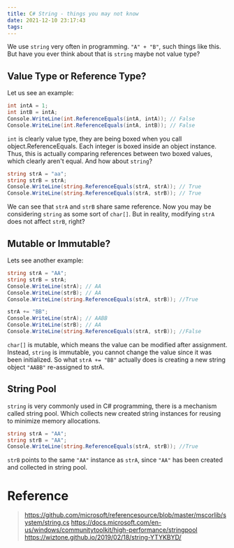 ```yaml
---
title: C# String - things you may not know
date: 2021-12-10 23:17:43
tags:
---
```



We use `string` very often in programming. `"A" + "B"`, such things like this.
But have you ever think about that is `string` maybe not value type?

<!-- more -->

## Value Type or Reference Type?

Let us see an example:
```cs
int intA = 1;
int intB = intA;
Console.WriteLine(int.ReferenceEquals(intA, intA)); // False
Console.WriteLine(int.ReferenceEquals(intA, intB)); // False
```
`int` is clearly value type, they are being boxed when you call object.ReferenceEquals.
Each integer is boxed inside an object instance.
Thus, this is actually comparing references between two boxed values, which clearly aren't equal.
And how about `string`?
```cs
string strA = "aa";
string strB = strA;
Console.WriteLine(string.ReferenceEquals(strA, strA)); // True
Console.WriteLine(string.ReferenceEquals(strA, strB)); // True
```
We can see that `strA` and `strB` share same reference.
Now you may be considering `string` as some sort of `char[]`.
But in reality, modifying `strA` does not affect `strB`, right?


## Mutable or Immutable?

Lets see another example:
```cs
string strA = "AA";
string strB = strA;
Console.WriteLine(strA); // AA
Console.WriteLine(strB); // AA
Console.WriteLine(string.ReferenceEquals(strA, strB)); //True

strA += "BB";
Console.WriteLine(strA); // AABB
Console.WriteLine(strB); // AA
Console.WriteLine(string.ReferenceEquals(strA, strB)); //False
```
`char[]` is mutable, which means the value can be modified after assignment.
Instead, `string` is immutable, you cannot change the value since it was been initialized.
So what `strA += "BB"` actually does is creating a new string object `"AABB"` re-assigned to strA.


## String Pool

`string` is very commonly used in C# programming, there is a mechanism called string pool.
Which collects new created string instances for reusing to minimize memory allocations.
```cs
string strA = "AA";
string strB = "AA";
Console.WriteLine(string.ReferenceEquals(strA, strB)); //True
```
`strB` points to the same `"AA"` instance as `strA`, since `"AA"` has been created and collected in string pool.



# Reference

> https://github.com/microsoft/referencesource/blob/master/mscorlib/system/string.cs
> https://docs.microsoft.com/en-us/windows/communitytoolkit/high-performance/stringpool
> https://wiztone.github.io/2019/02/18/string-YTYKBYD/